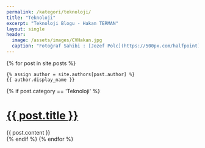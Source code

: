 ```yaml
---
permalink: /kategori/teknoloji/
title: "Teknoloji"
excerpt: "Teknoloji Blogu - Hakan TERMAN"
layout: single
header:
  image: /assets/images/CVHakan.jpg
  caption: "Fotoğraf Sahibi : [Jozef Polc](https://500px.com/halfpoint)"
---
```


<div class="posts">
  {% for post in site.posts %}

    {% assign author = site.authors[post.author] %}
    {{ author.display_name }}

  {% if post.category == 'Teknoloji' %}
  <div class="post">
    <h1 class="post-title">
      <a href="{{ post.url }}">{{ post.title }}</a>
    </h1>
    {{ post.content }}
  </div>
  {% endif %}
  {% endfor %}
</div>
